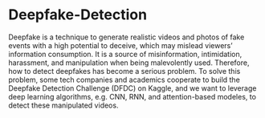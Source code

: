 # Deepfake-Detection

Deepfake is a technique to generate realistic videos and photos of fake events with a high potential
to deceive, which may mislead viewers’ information consumption. It is a source of misinformation,
intimidation, harassment, and manipulation when being malevolently used. Therefore, how to detect
deepfakes has become a serious problem. To solve this problem, some tech companies and academics
cooperate to build the Deepfake Detection Challenge (DFDC) on Kaggle, and we want to leverage
deep learning algorithms, e.g. CNN, RNN, and attention-based modeles, to detect these manipulated videos.
